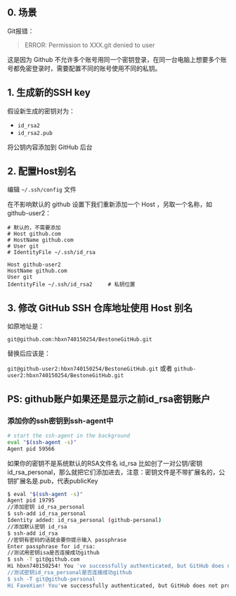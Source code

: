 ## 0. 场景

Git报错：

> ERROR: Permission to XXX.git denied to user

这是因为 Github 不允许多个账号用同一个密钥登录，在同一台电脑上想要多个账号都免密登录时，需要配置不同的账号使用不同的私钥。

## 1. 生成新的SSH key

假设新生成的密钥对为：

- `id_rsa2`
- `id_rsa2.pub`

将公钥内容添加到 GitHub 后台

## 2. 配置Host别名

编辑 `~/.ssh/config` 文件

在不影响默认的 github 设置下我们重新添加一个 Host ，另取一个名称，如 github-user2：

```config
# 默认的，不需要添加
# Host github.com
# HostName github.com
# User git
# IdentityFile ~/.ssh/id_rsa

Host github-user2
HostName github.com
User git
IdentityFile ~/.ssh/id_rsa2		# 私钥位置
```

## 3. 修改 GitHub SSH 仓库地址使用 Host 别名

如原地址是：

`git@github.com:hbxn740150254/BestoneGitHub.git` 

替换后应该是：

`git@github-user2:hbxn740150254/BestoneGitHub.git` 
或者
`github-user2:hbxn740150254/BestoneGitHub.git`

## PS: github账户如果还是显示之前id_rsa密钥账户

### 添加你的ssh密钥到ssh-agent中

```bash
# start the ssh-agent in the background
eval "$(ssh-agent -s)"
Agent pid 59566
```

如果你的密钥不是系统默认的RSA文件名 id_rsa 比如创了一对公钥/密钥id_rsa_personal，那么就把它们添加进去，注意：密钥文件是不带扩展名的，公钥扩展名是.pub，代表publicKey

```bash
$ eval "$(ssh-agent -s)"
Agent pid 19795
//添加密钥 id_rsa_personal
$ ssh-add id_rsa_personal
Identity added: id_rsa_personal (github-personal)
//添加默认密钥 id_rsa
$ ssh-add id_rsa
//密钥有密码的话就会要你提示输入 passphrase
Enter passphrase for id_rsa: 
//测试用密钥isa是否连接成功github
$ ssh -T git@github.com
Hi hbxn740150254! You 've successfully authenticated, but GitHub does not provide shell access.
//测试密钥id_rsa_personal是否连接成功github
$ ssh -T git@github-personal
Hi FaxeXian! You've successfully authenticated, but GitHub does not provide shell access.
```
